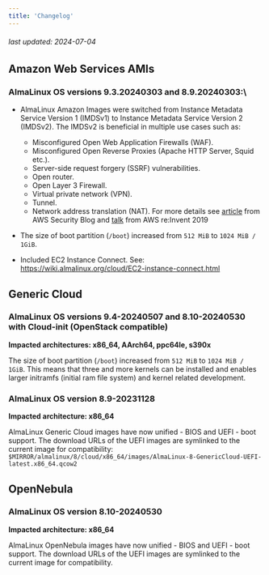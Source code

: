 ```yaml
---
title: 'Changelog'
---
```


###### last updated: 2024-07-04

## Amazon Web Services AMIs 

### AlmaLinux OS versions 9.3.20240303 and 8.9.20240303:\

* AlmaLinux Amazon Images were switched from Instance Metadata Service Version 1 (IMDSv1) to Instance Metadata Service Version 2 (IMDSv2).
  The IMDSv2 is beneficial in multiple use cases such as:
  - Misconfigured Open Web Application Firewalls (WAF).
  - Misconfigured Open Reverse Proxies (Apache HTTP Server, Squid etc.).
  - Server-side request forgery (SSRF) vulnerabilities.
  - Open router.
  - Open Layer 3 Firewall.
  - Virtual private network (VPN).
  - Tunnel.
  - Network address translation (NAT).
  For more details see [article](https://aws.amazon.com/blogs/security/defense-in-depth-open-firewalls-reverse-proxies-ssrf-vulnerabilities-ec2-instance-metadata-service/) from AWS Security Blog and [talk](https://youtu.be/2B5bhZzayjI) from AWS re:Invent 2019

* The size of boot partition (`/boot`) increased from `512 MiB` to `1024 MiB / 1GiB`. 

* Included EC2 Instance Connect. See: https://wiki.almalinux.org/cloud/EC2-instance-connect.html

## Generic Cloud

### AlmaLinux OS versions **9.4-20240507** and 8.10-20240530 with Cloud-init (OpenStack compatible)

**Impacted architectures: x86_64, AArch64, ppc64le, s390x** 

The size of boot partition (`/boot`) increased from `512 MiB` to `1024 MiB / 1GiB`. This means that three and more kernels can be installed and enables larger initramfs (initial ram file system) and kernel related development.

### AlmaLinux OS version 8.9-20231128

**Impacted architecture: x86_64** 

AlmaLinux Generic Cloud images have now unified - BIOS and UEFI - boot support. The download URLs of the UEFI images are symlinked to the current image for compatibility: `$MIRROR/almalinux/8/cloud/x86_64/images/AlmaLinux-8-GenericCloud-UEFI-latest.x86_64.qcow2`

## OpenNebula

### AlmaLinux OS version **8.10-20240530** 

**Impacted architecture: x86_64** 

AlmaLinux OpenNebula images have now unified - BIOS and UEFI - boot support. The download URLs of the UEFI images are symlinked to the current image for compatibility.


